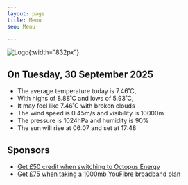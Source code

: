 ```yaml
---
layout: page
title: Menu
seo: Menu

---
```


![Logo](/images/logo.jpg){:width="832px"}

<!-- weather_marker starts -->
## On Tuesday, 30 September 2025

- The average temperature today is 7.46˚C,
- With highs of 8.88˚C and lows of 5.93˚C,
- It may feel like 7.46˚C with broken clouds
- The wind speed is 0.45m/s and visibility is 10000m
- The pressure is 1024hPa and humidity is 90%
- The sun will rise at 06:07 and set at 17:48

<!-- weather_marker ends -->

## Sponsors

- [Get £50 credit when switching to Octopus Energy](https://bit.ly/3oD1nnS)
- [Get £75 when taking a 1000mb YouFibre broadband plan](https://aklam.io/91zWhU?)
